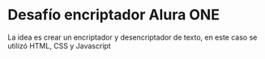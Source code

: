 <title>Challenge Encriptador</title>

<h1>Desafío encriptador Alura ONE</h1>

La idea es crear un encriptador y desencriptador de texto, 
en este caso se utilizó HTML, CSS y Javascript

